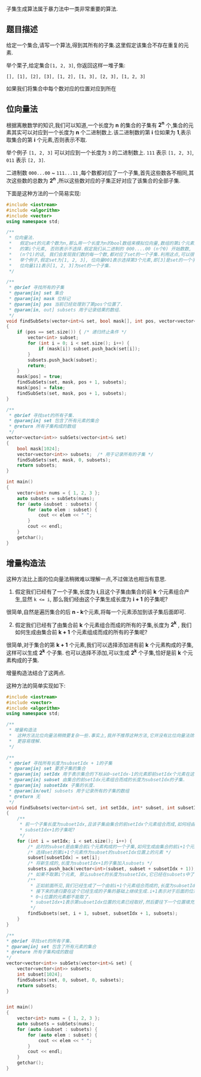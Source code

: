 子集生成算法属于暴力法中一类非常重要的算法.

## 题目描述

给定一个集合,请写一个算法,得到其所有的子集.这里假定该集合不存在重复的元素.

举个栗子,给定集合`[1, 2, 3]`, 你返回这样一堆子集:

```shell
[], [1], [2], [3], [1, 2], [1, 3], [2, 3], [1, 2, 3]
```
如果我们将集合中每个数对应的位置对应到所在

## 位向量法
根据离散数学的知识,我们可以知道,一个长度为 **n** 的集合的子集有 **2<sup>n</sup>** 个,集合的元素其实可以对应到一个长度为 **n** 个二进制数上.该二进制数的第 **i** 位如果为 **1**,表示取集合的第 **i** 个元素,否则表示不取.

举个例子 `[1, 2, 3]` 可以对应到一个长度为 `3` 的二进制数上. `111` 表示 `[1, 2, 3]`, `011` 表示 `[2, 3]`.

二进制数 `000...00` ~ `111...11` ,每个数都对应了一个子集,首先这些数各不相同,其次这些数的总数为 **2<sup>n</sup>** ,所以这些数对应的子集正好对应了该集合的全部子集.

下面是这种方法的一个简易实现:
```c++
#include <iostream>
#include <algorithm>
#include <vector>
using namespace std;

/**
 * 位向量法.
 *	 假定set的元素个数为n,那么用一个长度为n的bool数组来模拟位向量,数组的第i个元素为true,表示选择set
 *	 的第i个元素, 否则表示不选择.假定我们从二进制的 000....00 (n个0) 开始数数, 一直数到 111...11
 *	 (n个1)的话, 我们会发现我们数的每一个数,都对应了set的一个子集.利用这点,可以很快地写出子集寻找算法.
 *	 举个例子,假定set为[1, 2, 3], 位向量001表示选择第3个元素,即[3]是set的一个子集.
 *	 位向量111表示[1, 2, 3]为set的一个子集.
 */

/**
 * @brief 寻找所有的子集
 * @param[in] set 集合
 * @param[in] mask 位标记
 * @param[in] pos 当前已经处理到了第pos个位置了.
 * @param[in, out] subsets 用于记录结果的数组.
 */
void findSubSets(vector<int>& set, bool mask[], int pos, vector<vector<int>>& subsets)
{
	if (pos == set.size()) { /* 递归终止条件 */
		vector<int> subset;
		for (int i = 0; i < set.size(); i++) {
			if (mask[i]) subset.push_back(set[i]);
		}
		subsets.push_back(subset);
		return;
	}
	mask[pos] = true;
	findSubSets(set, mask, pos + 1, subsets);
	mask[pos] = false;
	findSubSets(set, mask, pos + 1, subsets);
}

/**
 * @brief 寻找set的所有子集.
 * @param[in] set 包含了所有元素的集合
 * @return 所有子集构成的数组
 */
vector<vector<int>> subSets(vector<int>& set)
{
	bool mask[1024];
	vector<vector<int>> subsets;  /* 用于记录所有的子集 */
	findSubSets(set, mask, 0, subsets);
	return subsets;
}

int main()
{
	vector<int> nums = { 1, 2, 3 };
	auto subsets = subSets(nums);
	for (auto &subset : subsets) {
		for (auto elem : subset) {
			cout << elem << " ";
		}
		cout << endl;
	}
	getchar();
}
```

## 增量构造法

这种方法比上面的位向量法稍微难以理解一点,不过做法也相当有意思. 

1. 假定我们已经有了一个子集,长度为 **i**,且这个子集由集合的前 **k** 个元素组合产生,显然 `k <= i`, 那么我们经由这个子集生成长度为 **i + 1** 的子集呢?

很简单,自然是遍历集合的后 **n - k**个元素,将每一个元素添加到该子集后面即可.

2. 假定我们已经有了由集合前 **k** 个元素组合而成的所有的子集,长度为 **2<sup>k</sup>** , 我们如何生成由集合前 **k + 1** 个元素组成而成的所有的子集呢?

很简单,对于集合的第 **k + 1** 个元素,我们可以选择添加进有前 **k** 个元素构成的子集,这样可以生成  **2<sup>k</sup>** 个子集. 也可以选择不添加,可以生成 **2<sup>k</sup>** 个子集,恰好是前 **k** 个元素构成的子集.

增量构造法结合了这两点.

这种方法的简单实现如下:

```cpp
#include <iostream>
#include <vector>
#include <algorithm>
using namespace std;

/**
 * 增量构造法
 *	这种方法比位向量法稍微要复杂一些.事实上,我并不推荐这种方法,它并没有比位向量法效率更高或者
 *	更容易理解.
 */

/**
 * @brief 寻找所有长度为subsetIdx + 1的子集
 * @param[in] set 要求子集的集合
 * @param[in] setIdx 用于表示集合的下标从0~setIdx-1的元素即前setIdx个元素在这轮迭代中不能再取.
 * @param[in] subset 由集合的前setIdx元素组合而成的长度为subsetIdx的子集.
 * @param[in] subsetIdx 子集的长度.
 * @param[in/out] subsets 用于记录所有的子集的数组
 * @return 无
 */
void findSubsets(vector<int>& set, int setIdx, int* subset, int subsetIdx, vector<vector<int>>& subsets)
{
	/**
	 * 前一个子集长度为subsetIdx,且该子集由集合的前setIdx个元素组合而成,如何经由该子集生成长度为
	 * subsetIdx+1的子集呢?
	 */	 
	for (int i = setIdx; i < set.size(); i++) {
		/* 此时的subset是由集合前i个元素构成的一个子集,如何生成由集合的前i+1个元素构成的子集呢? */
		/* 选择set的第i+1个元素作为subset的subsetIdx位置上的元素 */
		subset[subsetIdx] = set[i];
		/* 将新生成的,长度为subsetIdx+1的子集加入subsets */
		subsets.push_back(vector<int>(subset, subset + subsetIdx + 1));
		/* 如果不取第i个元素, 那么subset的长度为subsetIdx,它已经在subsets中了 */
		/**
		 * 正如前面所见,我们已经生成了一个由前i+1个元素组合而成的,长度为subsetIdx+1的子集,
		 * 接下来的递归要在这个已经生成的子集的基础上继续生成.i+1表示对于后面的位来说,set从
		 * 0~i位置的元素都不能取了.
		 * subsetIdx+1表示第subsetIdx位置的元素已经取好,然后要往下一个位置填充元素.
		 */
		findSubsets(set, i + 1, subset, subsetIdx + 1, subsets);
	}
}

/**
* @brief 寻找set的所有子集.
* @param[in] set 包含了所有元素的集合
* @return 所有子集构成的数组
*/
vector<vector<int>> subSets(vector<int>& set) {
	vector<vector<int>> subsets;
	int subset[1024];
	findSubsets(set, 0, subset, 0, subsets);
	return subsets;
}


int main()
{
	vector<int> nums = { 1, 2, 3 };
	auto subsets = subSets(nums);
	for (auto &subset : subsets) {
		for (auto elem : subset) {
			cout << elem << " ";
		}
		cout << endl;
	}
	getchar();
}
```

